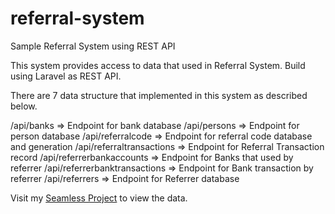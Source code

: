 # referral-system
Sample Referral System using REST API

This system provides access to data that used in Referral System.
Build using Laravel as REST API.

There are 7 data structure that implemented in this system as described below.

/api/banks	=> Endpoint for bank database
/api/persons	=> Endpoint for person database
/api/referralcode	=> Endpoint for referral code database and generation
/api/referraltransactions	=> Endpoint for Referral Transaction record
/api/referrerbankaccounts	=> Endpoint for Banks that used by referrer
/api/referrerbanktransactions	=> Endpoint for Bank transaction by referrer
/api/referrers	=> Endpoint for Referrer database

Visit my [Seamless Project](https://github.com/hikaru150s/referral-system) to view the data.
